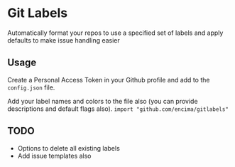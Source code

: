 # Git Labels

Automatically format your repos to use a specified set of labels and apply defaults to make issue handling easier

## Usage

Create a Personal Access Token in your Github profile and add to the `config.json` file.

Add your label names and colors to the file also (you can provide descriptions and default flags also).
`import "github.com/encima/gitlabels"`

## TODO

* Options to delete all existing labels
* Add issue templates also
